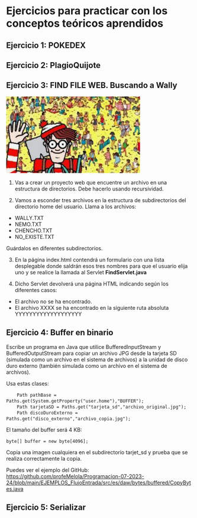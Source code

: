 # Ejercicios para practicar con los conceptos teóricos aprendidos


## Ejercicio 1: POKEDEX

## Ejercicio 2: PlagioQuijote

## Ejercicio 3: FIND FILE WEB. Buscando a Wally

![alt text](image.png)

1. Vas a crear un proyecto web que encuentre un archivo en una estructura de directorios. Debe hacerlo usando recursividad.

2. Vamos a esconder tres archivos en la estructura de subdirectorios del directorio home del usuario.
Llama a los archivos:
- WALLY.TXT
- NEMO.TXT
- CHENCHO.TXT
- NO_EXISTE.TXT

Guárdalos en diferentes subdirectorios.

3. En la página index.html contendrá un formulario con una lista desplegable donde saldrán esos tres nombres para que el usuario elija uno y se realice la llamada al Servlet **FindServlet.java**

4. Dicho Servlet devolverá una página HTML indicando según los diferentes casos:
- El archivo no se ha encontrado.
- El archivo XXXX se ha encontrado en la siguiente ruta absoluta YYYYYYYYYYYYYYYYYYY


## Ejercicio 4: Buffer en binario

Escribe un programa en Java que utilice BufferedInputStream y BufferedOutputStream para copiar un archivo JPG desde la tarjeta SD (simulada como un archivo en el sistema de archivos) a la unidad de disco duro externo (también simulada como un archivo en el sistema de archivos).

Usa estas clases:

```
    Path pathBase = Paths.get(System.getProperty("user.home"),"BUFFER");
    Path tarjetaSD = Paths.get("tarjeta_sd","archivo_original.jpg");
    Path discoDuroExterno = Paths.get("disco_externo","archivo_copia.jpg");
```

El tamaño del buffer será 4 KB:
```
byte[] buffer = new byte[4096];
```

Copia una imagen cualquiera en el subdirectorio tarjet_sd y prueba que se realiza correctamente la copia.

Puedes ver el ejemplo del GitHub: https://github.com/profeMelola/Programacion-07-2023-24/blob/main/EJEMPLOS_FlujoEntrada/src/es/daw/bytes/buffered/CopyBytes.java


## Ejercicio 5: Serializar

